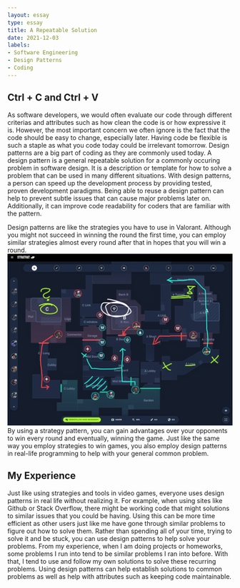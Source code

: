 ```yaml
---
layout: essay
type: essay
title: A Repeatable Solution
date: 2021-12-03
labels:
- Software Engineering
- Design Patterns
- Coding
---
```


## Ctrl + C and Ctrl + V 

As software developers, we would often evaluate our code through different criterias and attributes such as how clean the code is or how expressive it is. However, the most important concern we often ignore is the fact that the code should be easy to change, especially later. Having code be flexible is such a staple as what you code today could be irrelevant tomorrow. Design patterns are a big part of coding as they are commonly used today. A design pattern is a general repeatable solution for a commonly occuring problem in software design. It is a description or template for how to solve a problem that can be used in many different situations. With design patterns, a person can speed up the development process by providing tested, proven development paradigms. Being able to reuse a design pattern can help to prevent subtle issues that can cause major problems later on. Additionally, it can improve code readability for coders that are familiar with the pattern.  

Design patterns are like the strategies you have to use in Valorant. Although you might not succeed in winning the round the first time, you can employ similar strategies almost every round after that in hopes that you will win a round. <img class="ui medium left floated rounded image" src="../images/strategy.png"> By using a strategy pattern, you can gain advantages over your opponents to win every round and eventually, winning the game. Just like the same way you employ strategies to win games, you also employ design patterns in real-life programming to help with your general common problem. 

## My Experience

Just like using strategies and tools in video games, everyone uses design patterns in real life without realizing it. For example, when using sites like Github or Stack Overflow, there might be working code that might solutions to similar issues that you could be having. Using this can be more time efficient as other users just like me have gone through similar problems to figure out how to solve them. Rather than spending all of your time, trying to solve it and be stuck, you can use design patterns to help solve your problems. From my experience, when I am doing projects or homeworks, some problems I run into tend to be similar problems I ran into before. With that, I tend to use and follow my own solutions to solve these recurring problems. Using design patterns can help establish solutions to common problems as well as help with attributes such as keeping code maintainable.
